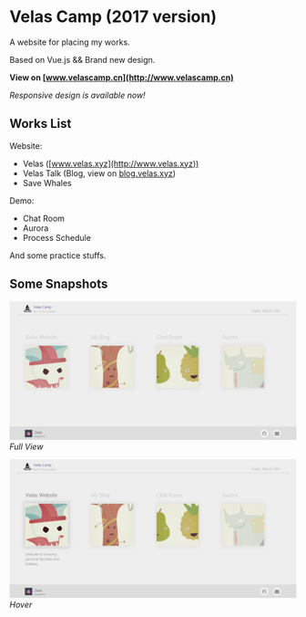 # Velas Camp (2017 version)

A website for placing my works.

Based on Vue.js && Brand new design.

**View on [www.velascamp.cn](http://www.velascamp.cn)**

*Responsive design is available now!*

## Works List
Website:
* Velas ([www.velas.xyz](http://www.velas.xyz))
* Velas Talk (Blog, view on [blog.velas.xyz](http://blog.velas.xyz))
* Save Whales

Demo:
* Chat Room
* Aurora
* Process Schedule

And some practice stuffs.

## Some Snapshots
![home page](https://raw.githubusercontent.com/Reedo0910/VelasCamp2/master/Velas%20Camp2.png)
*Full View*

![home page hover](https://raw.githubusercontent.com/Reedo0910/VelasCamp2/master/Velas%20Camp2%20hover.png)
*Hover*
